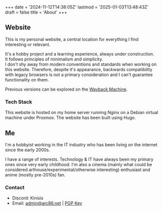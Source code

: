 +++
date = '2024-11-12T14:38:05Z'
lastmod = '2025-01-03T13:48:43Z'
draft = false
title = 'About'
+++

## Website

This is my personal website, a central location for everything I find interesting or relevant.

It's a hobby project and a learning experience, always under construction.\
It follows principles of minimalism and simplicity.\
I don't shy away from modern conventions and standards when working on this website. Therefore, despite it's appearance, backwards compatibility with legacy browsers is not a primary consideration and I can't guarantee functionality on them.

Previous versions can be explored on the [Wayback Machine](https://web.archive.org/web/20240305235331/https%3A%2F%2Fkinisis.xyz%2F).

### Tech Stack

This website is hosted on my home server running Nginx on a Debian virtual machine under Proxmox. The website has been built using Hugo.

## Me

I'm a hobbyist working in the IT industry who has been living on the internet since the early 2000s.

I have a range of interests. Technology & IT have always been my primary ones since very early childhood. I'm also a cinema (mainly what could be considered arthouse/experimental/otherwise interesting) enthusiast and anime (mostly pre-2010s) fan.

### Contact

- Discord: Kinisis
- Email: admin@arc86.net | [PGP Key](/files/publickey.asc)